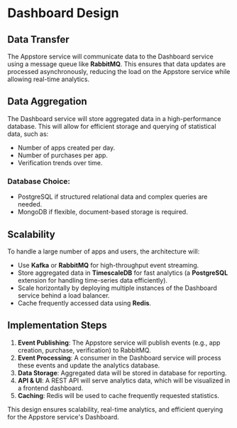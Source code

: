 # Dashboard Design

## Data Transfer
The Appstore service will communicate data to the Dashboard service using a message queue like **RabbitMQ**. This ensures that data updates are processed asynchronously, reducing the load on the Appstore service while allowing real-time analytics.

## Data Aggregation
The Dashboard service will store aggregated data in a high-performance database. This will allow for efficient storage and querying of statistical data, such as:
- Number of apps created per day.
- Number of purchases per app.
- Verification trends over time.

### Database Choice:
- PostgreSQL if structured relational data and complex queries are needed.
- MongoDB if flexible, document-based storage is required.


## Scalability
To handle a large number of apps and users, the architecture will:
- Use **Kafka** or **RabbitMQ** for high-throughput event streaming.
- Store aggregated data in **TimescaleDB** for fast analytics (a **PostgreSQL** extension for handling time-series data efficiently).
- Scale horizontally by deploying multiple instances of the Dashboard service behind a load balancer.
- Cache frequently accessed data using **Redis**.

## Implementation Steps
1. **Event Publishing**: The Appstore service will publish events (e.g., app creation, purchase, verification) to RabbitMQ.
2. **Event Processing**: A consumer in the Dashboard service will process these events and update the analytics database.
3. **Data Storage**: Aggregated data will be stored in database for reporting.
4. **API & UI**: A REST API will serve analytics data, which will be visualized in a frontend dashboard.
5. **Caching**: Redis will be used to cache frequently requested statistics.

This design ensures scalability, real-time analytics, and efficient querying for the Appstore service's Dashboard.

